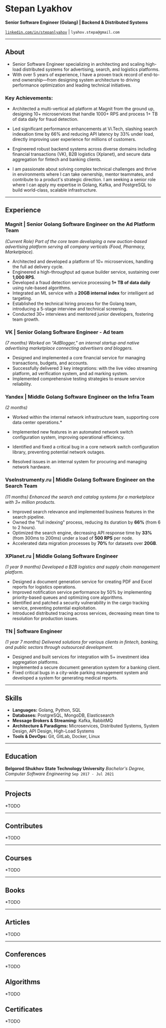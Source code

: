 # Stepan Lyakhov
**Senior Software Engineer (Golang) | Backend & Distributed Systems**

[`linkedin.com/in/stepanlyahov`](https://www.linkedin.com/in/stepanlyahov) | `lyahov.stepa@gmail.com`

---

## About

* Senior Software Engineer specializing in architecting and scaling high-load distributed systems for advertising, search, and logistics platforms.
* With over 5 years of experience, I have a proven track record of end-to-end ownership—from designing system architecture to driving performance optimization and leading technical initiatives.

### Key Achievements:

* Architected a multi-vertical ad platform at Magnit from the ground up, designing 10+ microservices that handle 1000+ RPS and process 1+ TB of data daily for fraud detection.

* Led significant performance enhancements at Vi.Tech, slashing search indexation time by 66% and reducing API latency by 33% under load, directly improving user experience for millions of customers.

* Engineered robust backend systems across diverse domains including financial transactions (VK), B2B logistics (Xplanet), and secure data aggregation for fintech and banking clients.

* I am passionate about solving complex technical challenges and thrive in environments where I can take ownership, mentor teammates, and contribute to a product's strategic direction. I am seeking a senior role where I can apply my expertise in Golang, Kafka, and PostgreSQL to build world-class, scalable infrastructure.

---

## Experience

### **Magnit** | Senior Golang Software Engineer on the Ad Platform Team
*(Current Role)*
*Part of the core team developing a new auction-based advertising platform serving all company verticals (Food, Pharmacy, Marketplace).*

*   Architected and developed a platform of 10+ microservices, handling the full ad delivery cycle.
*   Engineered a high-throughput ad queue builder service, sustaining over **1,000 RPS**.
*   Developed a fraud detection service processing **1+ TB of data daily** using rule-based algorithms.
*   Integrated an ML service with a **20GB internal index** for intelligent ad targeting.
*   Established the technical hiring process for the Golang team, introducing a 5-stage interview and technical screening.
*   Conducted 30+ interviews and mentored junior developers, fostering team growth.

### **VK** | Senior Golang Software Engineer - Ad team
*(7 months)*
*Worked on "AdBlogger," an internal startup and native advertising marketplace connecting advertisers and bloggers.*

*   Designed and implemented a core financial service for managing transactions, budgets, and accounts.
*   Successfully delivered 3 key integrations: with the live video streaming platform, ad verification system, and ad marking system.
*   Implemented comprehensive testing strategies to ensure service reliability.

### **Yandex** | Middle Golang Software Engineer on the Infra Team
*(2 months)*
* Worked within the internal network infrastructure team, supporting core data center operations.*

*   Implemented new features in an automated network switch configuration system, improving operational efficiency.
*   Identified and fixed a critical bug in a core network switch configuration library, preventing potential network outages.
*   Resolved issues in an internal system for procuring and managing network hardware.

### **VseInstrumenty.ru** | Middle Golang Software Engineer on the Search Team
*(11 months)*
*Enhanced the search and catalog systems for a marketplace with 3+ million products.*

*   Improved search relevance and implemented business features in the search pipeline.
*   Owned the "full indexing" process, reducing its duration by **66%** (from 6 to 2 hours).
*   Optimized the search engine, decreasing API response time by **33%** (from 300ms to 200ms) under a load of **500 RPS** per node.
*   Accelerated data migration processes by **70%** for datasets over **20GB**.

### **XPlanet.ru** | Middle Golang Software Engineer
*(1 year 9 months)*
*Developed a B2B logistics and supply chain management platform.*

*  Designed a document generation service for creating PDF and Excel reports for logistics operations.
*  Improved notification service performance by 50% by implementing priority-based queues and optimizing core algorithms.
*  Identified and patched a security vulnerability in the cargo tracking service, preventing potential exploitation.
*  Introduced distributed tracing across services, decreasing mean time to resolution for production issues.

### **TN** | Software Engineer
*(1 year 7 months)*
*Delivered solutions for various clients in fintech, banking, and public sectors through outsourced development.*

*   Designed and built services for integration with 5+ investment idea aggregation platforms.
*   Implemented a secure document generation system for a banking client.
*   Fixed critical bugs in a city-wide parking management system and developed a system for generating medical reports.

---

## Skills

*   **Languages:** Golang, Python, SQL
*   **Databases:** PostgreSQL, MongoDB, Elasticsearch
*   **Message Brokers & Streaming:** Kafka, RabbitMQ
*   **Architecture & Paradigms:** Microservices, Distributed Systems, System Design, API Design, High-Load Systems
*   **Tools & DevOps:** Git, GitLab, Docker, Linux

---

## Education

**Belgorod Shukhov State Technology University**
*Bachelor's Degree, Computer Software Engineering*
`Sep 2017 - Jul 2021`

---

## Projects
*TODO

---

## Contributes
*TODO

---

## Courses
*TODO

---

## Books
*TODO

---

## Articles
*TODO

---

## Conferences
*TODO

## Algorithms
*TODO

## Certificates
*TODO
